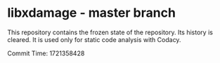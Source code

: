 # libxdamage - master branch

This repository contains the frozen state of the repository.
Its history is cleared. It is used only for static code
analysis with Codacy.

Commit Time: 1721358428